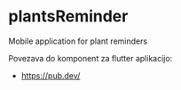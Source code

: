 # plantsReminder
Mobile application for plant reminders

Povezava do komponent za flutter aplikacijo:
 - <https://pub.dev/>
